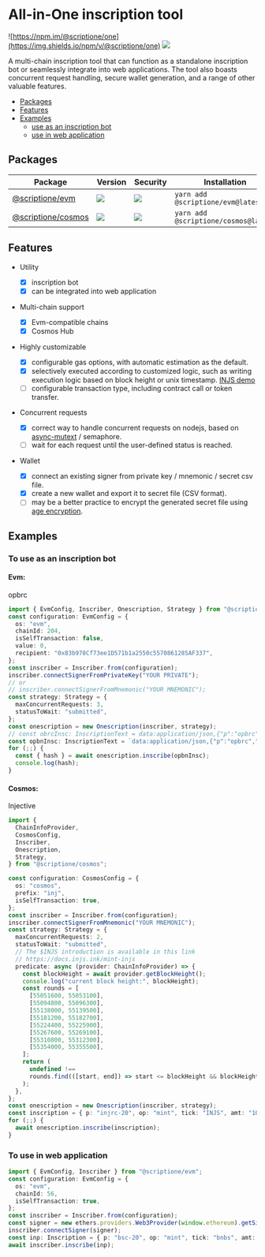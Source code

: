 # All-in-One inscription tool

![https://npm.im/@scriptione/one](https://img.shields.io/npm/v/@scriptione/one)
![](https://snyk.io/test/github/amovane/onescription/badge.svg)

A multi-chain inscription tool that can function as a standalone inscription bot or seamlessly integrate into web applications. The tool also boasts concurrent request handling, secure wallet generation, and a range of other valuable features.

- [Packages](#packages)
- [Features](#features)
- [Examples](#examples)
  - [use as an inscription bot](#to-use-as-an-inscription-bot)
  - [use in web application](#to-use-in-web-application)

## Packages

| Package                                                                                 | Version                                              | Security                                                        | Installation                         |
| --------------------------------------------------------------------------------------- | ---------------------------------------------------- | --------------------------------------------------------------- | ------------------------------------ |
| [@scriptione/evm](https://github.com/Amovane/onescription/tree/main/packages/evm)       | ![](https://img.shields.io/npm/v/@scriptione/evm)    | ![](https://snyk.io/test/github/amovane/onescription/badge.svg) | `yarn add @scriptione/evm@latest`    |
| [@scriptione/cosmos](https://github.com/Amovane/onescription/tree/main/packages/cosmos) | ![](https://img.shields.io/npm/v/@scriptione/cosmos) | ![](https://snyk.io/test/github/amovane/onescription/badge.svg) | `yarn add @scriptione/cosmos@latest` |

## Features

- Utility

  - [x] inscription bot
  - [x] can be integrated into web application

- Multi-chain support

  - [x] Evm-compatible chains
  - [x] Cosmos Hub

- Highly customizable

  - [x] configurable gas options, with automatic estimation as the default.
  - [x] selectively executed according to customized logic, such as writing execution logic based on block height or unix timestamp. [INJS demo](#cosmos)
  - [ ] configurable transaction type, including contract call or token transfer.

- Concurrent requests

  - [x] correct way to handle concurrent requests on nodejs, based on [async-mutext](https://github.com/DirtyHairy/async-mutex) / semaphore.
  - [ ] wait for each request until the user-defined status is reached.

- Wallet
  - [x] connect an existing signer from private key / mnemonic / secret csv file.
  - [x] create a new wallet and export it to secret file (CSV format).
  - [ ] may be a better practice to encrypt the generated secret file using [age encryption](https://github.com/FiloSottile/typage).

## Examples

### To use as an inscription bot

#### **Evm:**

opbrc

```typescript
import { EvmConfig, Inscriber, Onescription, Strategy } from "@scriptione/evm";
const configuration: EvmConfig = {
  os: "evm",
  chainId: 204,
  isSelfTransaction: false,
  value: 0,
  recipient: "0x83b978Cf73ee1D571b1a2550c5570861285AF337",
};
const inscriber = Inscriber.from(configuration);
inscriber.connectSignerFromPrivateKey("YOUR PRIVATE");
// or
// inscriber.connectSignerFromMnemonic("YOUR MNEMONIC");
const strategy: Strategy = {
  maxConcurrentRequests: 3,
  statusToWait: "submitted",
};
const onescription = new Onescription(inscriber, strategy);
// const obrcInsc: InscriptionText = data:application/json,{"p":"opbrc","op":"mint","tick":"obrc"}
const opbnInsc: InscriptionText = `data:application/json,{"p":"opbrc","op":"mint","tick":"opbn"}`;
for (;;) {
  const { hash } = await onescription.inscribe(opbnInsc);
  console.log(hash);
}
```

#### **Cosmos:**

Injective

```typescript
import {
  ChainInfoProvider,
  CosmosConfig,
  Inscriber,
  Onescription,
  Strategy,
} from "@scriptione/cosmos";

const configuration: CosmosConfig = {
  os: "cosmos",
  prefix: "inj",
  isSelfTransaction: true,
};
const inscriber = Inscriber.from(configuration);
inscriber.connectSignerFromMnemonic("YOUR MNEMONIC");
const strategy: Strategy = {
  maxConcurrentRequests: 2,
  statusToWait: "submitted",
  // The $INJS introduction is available in this link
  // https://docs.injs.ink/mint-injs
  predicate: async (provider: ChainInfoProvider) => {
    const blockHeight = await provider.getBlockHeight();
    console.log("current block height:", blockHeight);
    const rounds = [
      [55051600, 55053100],
      [55094800, 55096300],
      [55138000, 55139500],
      [55181200, 55182700],
      [55224400, 55225900],
      [55267600, 55269100],
      [55310800, 55312300],
      [55354000, 55355500],
    ];
    return (
      undefined !==
      rounds.find(([start, end]) => start <= blockHeight && blockHeight <= end)
    );
  },
};
const onescription = new Onescription(inscriber, strategy);
const inscription = { p: "injrc-20", op: "mint", tick: "INJS", amt: "1000" };
for (;;) {
  await onescription.inscribe(inscription);
}
```

### To use in web application

```typescript
import { EvmConfig, Inscriber } from "@scriptione/evm";
const configuration: EvmConfig = {
  os: "evm",
  chainId: 56,
  isSelfTransaction: true,
};
const inscriber = Inscriber.from(configuration);
const signer = new ethers.providers.Web3Provider(window.ethereum).getSigner();
inscriber.connectSigner(signer);
const inp: Inscription = { p: "bsc-20", op: "mint", tick: "bnbs", amt: "1000" };
await inscriber.inscribe(inp);
```
